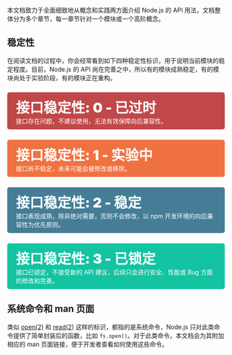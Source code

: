 本文档致力于全面细致地从概念和实践两方面介绍 Node.js 的 API 用法，文档整体分为多个章节，每一章节针对一个模块或一个高阶概念。

## 稳定性

在阅读文档的过程中，你会经常看到如下四种稳定性标识，用于说明当前模块的稳定程度。目前，Node.js 的 API 尚在完善之中，所以有的模块成熟稳定，有的模块尚处于实验阶段，有的模块正在重构。

<div class="s s0">
接口存在问题，不建议使用，无法有效保障向后兼容性。
</div>
<div class="s s1">
接口尚不稳定，未来可能会被修改或移除。
</div>
<div class="s s2">
接口表现成熟，除非绝对需要，否则不会修改，以 npm 开发环境的向后兼容性为优先原则。
</div>
<div class="s s3">
接口已锁定，不接受新的 API 建议，后续只会进行安全、性能或 Bug 方面的修改和完善。
</div>

## 系统命令和 man 页面

类似 [open(2)](http://man7.org/linux/man-pages/man2/open.2.html) 和 [read(2)](http://man7.org/linux/man-pages/man2/read.2.html) 这样的标识，都指的是系统命令，Node.js 只对此类命令提供了简单封装后的函数，比如 `fs.open()`。对于此类命令，本文档会为其附加相应的 man 页面链接，便于开发者查看如何使用这些命令。



























<style>
.s {
    margin: 1.5rem 0;
    padding: 10px 20px;
    color: white;
    border-radius: 5px;
}
.s:before {
    display: block;
    font-size: 2rem;
    font-weight: 900;
}
.s0 {
    background-color: #C04848;
}
.s0:before {
    content: "接口稳定性: 0 - 已过时";
}
.s1 {
    background-color: #F07241;
}
.s1:before {
    content: "接口稳定性: 1 - 实验中";
}
.s2 {
    background-color: #457D97;
}
.s2:before {
    content: "接口稳定性: 2 - 稳定";
}
.s3 {
    background-color: #14C3A2;
}
.s3:before {
    content: "接口稳定性: 3 - 已锁定";
}
</style>